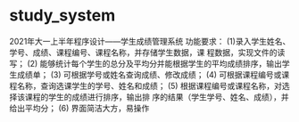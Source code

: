 # study_system
2021年大一上半年程序设计——学生成绩管理系统
功能要求：
(1)录入学生姓名、学号、成绩、课程编号、课程名称，并存储学生数据，课
程数据，实现文件的读写；
(2) 能够统计每个学生的总分及平均分并能根据学生的平均成绩排序，输出学
生成绩单；
(3) 可根据学号或姓名查询成绩、修改成绩；
(4) 可根据课程编号或课程名称，查询选课学生的学号、姓名和成绩；
(5) 根据课程编号或课程名称，对选择该课程的学生的成绩进行排序，输出排
序的结果（学生学号、姓名、成绩），并给出平均分；
(6) 界面简洁大方，易操作
